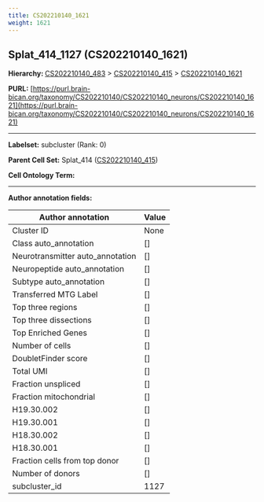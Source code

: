 ```yaml
---
title: CS202210140_1621
weight: 1621
---
```

## Splat_414_1127 (CS202210140_1621)
<b>Hierarchy: </b>
[CS202210140_483](../CS202210140_483) >
[CS202210140_415](../CS202210140_415) >
[CS202210140_1621](../CS202210140_1621)

**PURL:** [https://purl.brain-bican.org/taxonomy/CS202210140/CS202210140_neurons/CS202210140_1621](https://purl.brain-bican.org/taxonomy/CS202210140/CS202210140_neurons/CS202210140_1621)

---


**Labelset:** subcluster (Rank: 0)

**Parent Cell Set:** Splat_414 ([CS202210140_415](../CS202210140_415))



**Cell Ontology Term:** 

[MARKER GENES.]: #


---

[TRANSFERRED ANNOTATIONS.]: #


[AUTHOR ANNOTATION FIELDS.]: #


**Author annotation fields:**

| Author annotation | Value |
|-------------------|-------|
|Cluster ID|None|
|Class auto_annotation|[]|
|Neurotransmitter auto_annotation|[]|
|Neuropeptide auto_annotation|[]|
|Subtype auto_annotation|[]|
|Transferred MTG Label|[]|
|Top three regions|[]|
|Top three dissections|[]|
|Top Enriched Genes|[]|
|Number of cells|[]|
|DoubletFinder score|[]|
|Total UMI|[]|
|Fraction unspliced|[]|
|Fraction mitochondrial|[]|
|H19.30.002|[]|
|H19.30.001|[]|
|H18.30.002|[]|
|H18.30.001|[]|
|Fraction cells from top donor|[]|
|Number of donors|[]|
|subcluster_id|1127|
